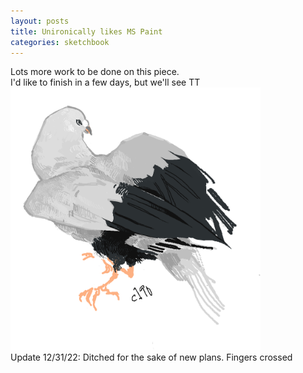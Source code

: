 ```yaml
---
layout: posts
title: Unironically likes MS Paint
categories: sketchbook
---
```

Lots more work to be done on this piece.
<br>I'd like to finish in a few days, but we'll see TT<br>
<img src="/images/for-posts/bird_test_mspaint.png" width="400px">
<br>Update 12/31/22: Ditched for the sake of new plans. Fingers crossed